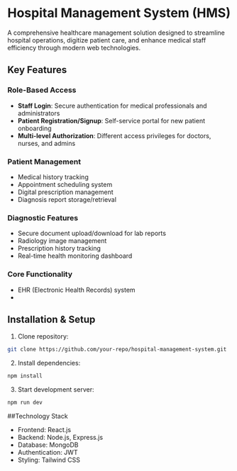 # Hospital Management System (HMS)

A comprehensive healthcare management solution designed to streamline hospital operations,
digitize patient care, and enhance medical staff efficiency through modern web technologies.

## Key Features

### **Role-Based Access**

- **Staff Login**: Secure authentication for medical professionals and administrators
- **Patient Registration/Signup**: Self-service portal for new patient onboarding
- **Multi-level Authorization**: Different access privileges for doctors, nurses, and admins

### **Patient Management**

- Medical history tracking
- Appointment scheduling system
- Digital prescription management
- Diagnosis report storage/retrieval

### **Diagnostic Features**

- Secure document upload/download for lab reports
- Radiology image management
- Prescription history tracking
- Real-time health monitoring dashboard

### **Core Functionality**

- EHR (Electronic Health Records) system
-

## Installation & Setup

1. Clone repository:

```bash
git clone https://github.com/your-repo/hospital-management-system.git
```

2. Install dependencies:

```bash
npm install
```

3. Start development server:

```bash
npm run dev
```

##Technology Stack

- Frontend: React.js
- Backend: Node.js, Express.js
- Database: MongoDB
- Authentication: JWT
- Styling: Tailwind CSS
